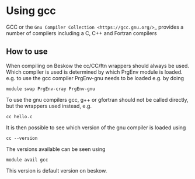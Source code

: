 
# Using gcc
GCC or the `Gnu Compiler Collection <https://gcc.gnu.org/>`_ provides
a number of compilers including a C, C++ and Fortran compilers


## How to use

When compiling on Beskow the cc/CC/ftn wrappers should always be
used. Which compiler is used is determined by which PrgEnv module is
loaded. e.g. to use the gcc compiler PrgEnv-gnu needs to be loaded
e.g. by doing
```
module swap PrgEnv-cray PrgEnv-gnu
```
To use the gnu compilers gcc, g++ or gfortran should not be called
directly, but the wrappers used instead, e.g. 
```
cc hello.c
```
It is then possible to see which version of the gnu compiler is loaded using
```
cc --version
```
The versions available can be seen using 
```
module avail gcc
```
This version is default version on beskow.

